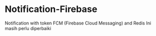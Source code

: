 # Notification-Firebase
Notification with token FCM (Firebase Cloud Messaging) and Redis
Ini masih perlu diperbaiki
